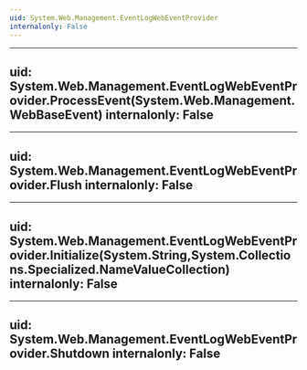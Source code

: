 ```yaml
---
uid: System.Web.Management.EventLogWebEventProvider
internalonly: False
---
```


---
uid: System.Web.Management.EventLogWebEventProvider.ProcessEvent(System.Web.Management.WebBaseEvent)
internalonly: False
---

---
uid: System.Web.Management.EventLogWebEventProvider.Flush
internalonly: False
---

---
uid: System.Web.Management.EventLogWebEventProvider.Initialize(System.String,System.Collections.Specialized.NameValueCollection)
internalonly: False
---

---
uid: System.Web.Management.EventLogWebEventProvider.Shutdown
internalonly: False
---
